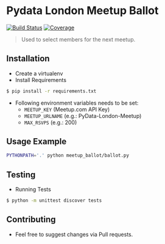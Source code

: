 # Pydata London Meetup Ballot

[![Build Status](https://travis-ci.org/chfw/meetup_ballot.svg?branch=master)](https://travis-ci.org/chfw/meetup_ballot) [![Coverage](https://codecov.io/gh/chfw/meetup_ballot/branch/master/graph/badge.svg)](https://codecov.io/gh/chfw/meetup_ballot/branch/master)



> Used to select members for the next meetup. 

## Installation

* Create a virtualenv
* Install Requirements

```bash
$ pip install -r requirements.txt
```

* Following environment variables needs to be set:
  - `MEETUP_KEY` (Meetup.com API Key)
  - `MEETUP_URLNAME` (e.g.: PyData-London-Meetup)
  - `MAX_RSVPS` (e.g.: 200)

## Usage Example

```bash
PYTHONPATH='.' python meetup_ballot/ballot.py
```

## Testing

* Running Tests

```bash
$ python -m unittest discover tests
```

## Contributing

* Feel free to suggest changes via Pull requests.
